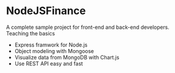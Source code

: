 # NodeJSFinance
A complete sample project for front-end and back-end developers. 
Teaching the basics 
* Express framwork for Node.js 
* Object modeling with Mongoose
* Visualize data from MongoDB with Chart.js
* Use REST API easy and fast

